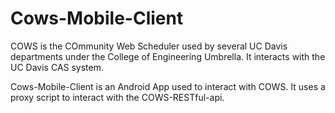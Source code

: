 Cows-Mobile-Client
==================

COWS is the COmmunity Web Scheduler used by several UC Davis departments under the College of Engineering Umbrella. 
It interacts with the UC Davis CAS system.

Cows-Mobile-Client is an Android App used to interact with COWS. It uses a proxy script to interact with the 
COWS-RESTful-api.
